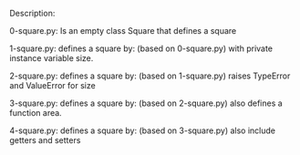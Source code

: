 Description:

0-square.py: Is an empty class Square that defines a square

1-square.py: defines a square by: (based on 0-square.py) with private instance variable size.

2-square.py: defines a square by: (based on 1-square.py) raises TypeError and ValueError for size

3-square.py:  defines a square by: (based on 2-square.py) also defines a function area.

4-square.py: defines a square by: (based on 3-square.py) also include getters and setters

